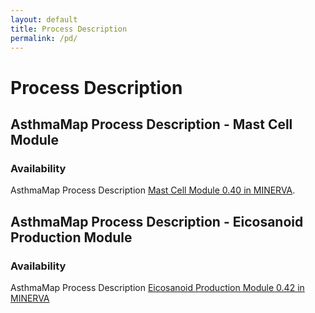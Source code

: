 ```yaml
---
layout: default
title: Process Description
permalink: /pd/
---
```


# Process Description

## AsthmaMap Process Description - Mast Cell Module

### Availability 

AsthmaMap Process Description [Mast Cell Module 0.40 in MINERVA](http://asthma.uni.lu/minerva/index.xhtml?id=mast_cell&x=11680&y=2300&zoom=6).

## AsthmaMap Process Description - Eicosanoid Production Module

### Availability 

AsthmaMap Process Description [Eicosanoid Production Module 0.42 in MINERVA](http://asthma.uni.lu/minerva/index.xhtml?id=AA_V42_SBGN&x=2050&y=1050&zoom=4)
